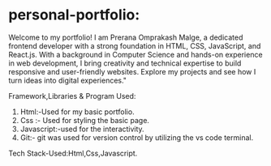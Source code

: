 # personal-portfolio:

Welcome to my portfolio! I am Prerana Omprakash Malge, a dedicated frontend developer with a strong foundation in HTML, CSS, JavaScript, and React.js. With a background in Computer Science and hands-on experience in web development, I bring creativity and technical expertise to build responsive and user-friendly websites. Explore my projects and see how I turn ideas into digital experiences."

Framework,Libraries & Program Used:

1. Html:-Used for my basic portfolio. 
2. Css :- Used for styling the basic page.
3. Javascript:-used for the interactivity.
4. Git:- git was used for version control by utilizing the vs code terminal.

Tech Stack-Used:Html,Css,Javascript.